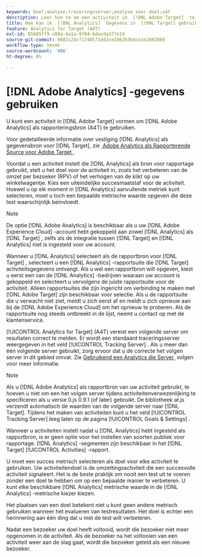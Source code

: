 ```yaml
---
keywords: Doel;analyse;traceringsserver;analyse voor doel;a4t
description: Leer hoe te om een activiteit in  [!DNL Adobe Target]  te vormen om  [!DNL Adobe Analytics]  als rapporteringsbron (A4T) te gebruiken.
title: Hoe kan ik  [!DNL Analytics]  Gegevens in  [!DNL Target] gebruiken?
feature: Analytics for Target (A4T)
exl-id: 85605ff9-c09a-4a1a-9784-bdacda377e1d
source-git-commit: 8682c24cf1740171dd2ce1862b3bdce1e2082869
workflow-type: tm+mt
source-wordcount: '486'
ht-degree: 0%

---
```


# [!DNL Adobe Analytics] -gegevens gebruiken

U kunt een activiteit in [!DNL Adobe Target] vormen om [!DNL Adobe Analytics] als rapporteringsbron (A4T) te gebruiken.

Voor gedetailleerde informatie over vestiging [!DNL Analytics] als gegevensbron voor [!DNL Target], zie [&#x200B; Adobe Analytics als Rapporterende Source voor Adobe Target &#x200B;](/help/main/c-integrating-target-with-mac/a4t/a4t.md).

Voordat u een activiteit instelt die [!DNL Analytics] als bron voor rapportage gebruikt, stelt u het doel voor de activiteit in, zoals het verbeteren van de omzet per bezoeker (RPV) of het verhogen van de klikt op uw winkelwagentje. Kies een uiteindelijke succesmaatstaf voor de activiteit. Hoewel u op elk moment in [!DNL Analytics] aanvullende metriek kunt selecteren, moet u toch een bepaalde metrische waarde opgeven die deze test waarschijnlijk beïnvloedt.

>[!NOTE]
>
>De optie [!DNL Adobe Analytics] is beschikbaar als u uw [!DNL Adobe Experience Cloud] -account hebt gekoppeld aan zowel [!DNL Analytics] als [!DNL Target] , zelfs als de integratie tussen [!DNL Target] en [!DNL Analytics] niet is ingesteld voor uw account.

Wanneer u [!DNL Analytics] selecteert als de rapportbron voor [!DNL Target] , selecteert u een [!DNL Analytics] -rapportsuite die [!DNL Target] activiteitsgegevens ontvangt. Als u wel een rapportbron wilt opgeven, kiest u eerst een van de [!DNL Analytics] -bedrijven waaraan uw account is gekoppeld en selecteert u vervolgens de juiste rapportsuite voor de activiteit. Alleen rapportsuites die zijn ingericht om verbinding te maken met [!DNL Adobe Target] zijn beschikbaar voor selectie. Als u de rapportsuite die u verwacht niet ziet, meldt u zich eerst af en meldt u zich opnieuw aan bij de [!DNL Adobe Experience Cloud] om het opnieuw te proberen. Als de rapportsuite nog steeds ontbreekt in de lijst, neemt u contact op met de klantenservice.

[!UICONTROL Analytics for Target] (A4T) vereist een volgende server om resultaten correct te melden. Er wordt een standaard traceringsserver weergegeven in het veld [!UICONTROL Tracking Server] . Als u meer dan één volgende server gebruikt, zorg ervoor dat u de correcte het volgen server in dit gebied omvat. Zie [&#x200B; Gebruikend een Analytics die Server &#x200B;](/help/main/c-integrating-target-with-mac/a4t/analytics-tracking-server.md#task_72077BA7E93C4A65A715A18F32228823) volgen voor meer informatie.

>[!NOTE]
>
>Als u [!DNL Adobe Analytics] als rapportbron van uw activiteit gebruikt, te hoeven u niet om een het volgen server tijdens activiteitenverwezenlijking te specificeren als u versie 0.js 0.9.1 (of later) gebruikt. De bibliotheek at.js verzendt automatisch de waarden van de volgende server naar [!DNL Target]. Tijdens het maken van activiteiten kunt u het veld [!UICONTROL Tracking Server] leeg laten op de pagina [!UICONTROL Goals & Settings] .

Wanneer u activiteiten instelt nadat u [!DNL Analytics] hebt ingesteld als rapportbron, is er geen optie voor het instellen van soorten publiek voor rapportage. [!DNL Analytics] -segmenten zijn beschikbaar in het [!DNL Target] [!UICONTROL Activities] -rapport.

U moet een succes metrisch selecteren als doel voor elke activiteit te gebruiken. Uw activiteitendoel is de omzettingsactiviteit die een succesvolle activiteit signaleert. Het is de beste praktijk om nooit een test uit te voeren zonder een doel te hebben om op een bepaalde manier te verbeteren. U kunt elke beschikbare [!DNL Analytics] metrische waarde in de [!DNL Analytics] -metrische kiezer kiezen.

Het plaatsen van een doel betekent niet u kunt geen andere metrisch gebruiken wanneer het evalueren van testresultaten. Het doel is echter een herinnering aan één ding dat u met de test wilt verbeteren.

Nadat een bezoeker uw doel heeft voltooid, wordt die bezoeker niet meer opgenomen in de activiteit. Als de bezoeker na het voltooien van een activiteit weer aan de slag gaat, wordt die bezoeker geteld als een nieuwe bezoeker.
